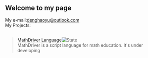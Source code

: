 ## Welcome to my page
My e-mail:denghaoyu@outlook.com <br>
My Projects:<br><br>
><a href="https://denghaoyu.github.io/mathdriver.github.io/">MathDriver Language</a>![State](https://img.shields.io/badge/State-Developing-brightgreen.svg)<br>
>MathDriver is a script language for math education. It's under developing
